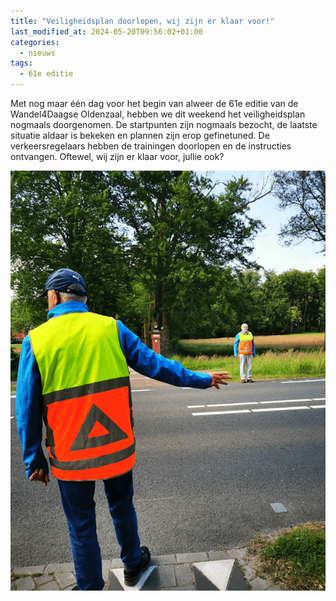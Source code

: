 ```yaml
---
title: "Veiligheidsplan doorlopen, wij zijn er klaar voor!"
last_modified_at: 2024-05-20T09:56:02+01:00
categories:
  - nieuws
tags:
  - 61e editie
---
```


Met nog maar één dag voor het begin van alweer de 61e editie van de Wandel4Daagse Oldenzaal, hebben we dit weekend het veiligheidsplan nogmaals doorgenomen. De startpunten zijn nogmaals bezocht, de laatste situatie aldaar is bekeken en plannen zijn erop gefinetuned. De verkeersregelaars hebben de trainingen doorlopen en de instructies ontvangen. Oftewel, wij zijn er klaar voor, jullie ook?

![Prijzen](/assets/images/news/2024/veiligheidsplan.png)